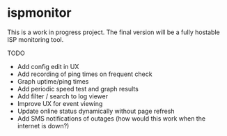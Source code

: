 # ispmonitor

This is a work in progress project. The final version will be a fully hostable ISP monitoring tool.

TODO
- Add config edit in UX
- Add recording of ping times on frequent check
- Graph uptime/ping times
- Add periodic speed test and graph results
- Add filter / search to log viewer
- Improve UX for event viewing
- Update online status dynamically without page refresh
- Add SMS notifications of outages (how would this work when the internet is down?)